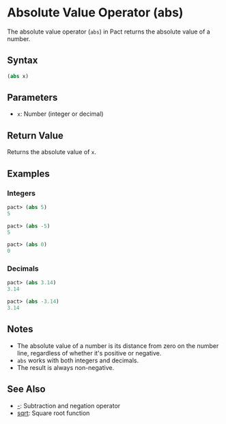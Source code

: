 # Absolute Value Operator (abs)

The absolute value operator (`abs`) in Pact returns the absolute value of a number.

## Syntax

```lisp
(abs x)
```

## Parameters

- `x`: Number (integer or decimal)

## Return Value

Returns the absolute value of `x`.

## Examples

### Integers

```lisp
pact> (abs 5)
5

pact> (abs -5)
5

pact> (abs 0)
0
```

### Decimals

```lisp
pact> (abs 3.14)
3.14

pact> (abs -3.14)
3.14
```

## Notes

- The absolute value of a number is its distance from zero on the number line, regardless of whether it's positive or negative.
- `abs` works with both integers and decimals.
- The result is always non-negative.

## See Also

- [-](subtraction.md): Subtraction and negation operator
- [sqrt](sqrt.md): Square root function

